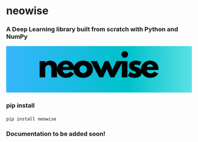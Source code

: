 # neowise

### A Deep Learning library built from scratch with Python and NumPy
![logo](/neowise.png)

### pip install 
`pip install neowise`

### Documentation to be added soon!

